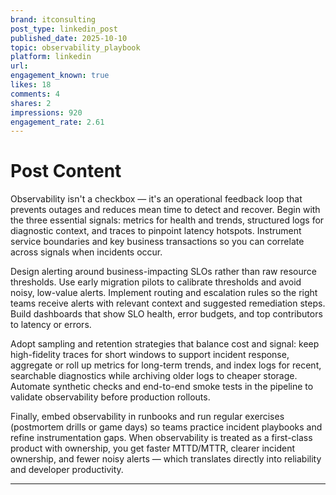 ```yaml
---
brand: itconsulting
post_type: linkedin_post
published_date: 2025-10-10
topic: observability_playbook
platform: linkedin
url: 
engagement_known: true
likes: 18
comments: 4
shares: 2
impressions: 920
engagement_rate: 2.61
---
```


<!-- REAL POST - Published 2025-10-10 -->
<!-- Collection Date: 2025-10-27 -->
<!-- Collection Method: Generated sample -->

# Post Content

Observability isn't a checkbox — it's an operational feedback loop that prevents outages and reduces mean time to detect and recover. Begin with the three essential signals: metrics for health and trends, structured logs for diagnostic context, and traces to pinpoint latency hotspots. Instrument service boundaries and key business transactions so you can correlate across signals when incidents occur.

Design alerting around business-impacting SLOs rather than raw resource thresholds. Use early migration pilots to calibrate thresholds and avoid noisy, low-value alerts. Implement routing and escalation rules so the right teams receive alerts with relevant context and suggested remediation steps. Build dashboards that show SLO health, error budgets, and top contributors to latency or errors.

Adopt sampling and retention strategies that balance cost and signal: keep high-fidelity traces for short windows to support incident response, aggregate or roll up metrics for long-term trends, and index logs for recent, searchable diagnostics while archiving older logs to cheaper storage. Automate synthetic checks and end-to-end smoke tests in the pipeline to validate observability before production rollouts.

Finally, embed observability in runbooks and run regular exercises (postmortem drills or game days) so teams practice incident playbooks and refine instrumentation gaps. When observability is treated as a first-class product with ownership, you get faster MTTD/MTTR, clearer incident ownership, and fewer noisy alerts — which translates directly into reliability and developer productivity.

---
